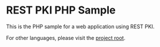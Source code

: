 REST PKI PHP Sample
===================

This is the PHP sample for a web application using REST PKI.

For other languages, please visit the [project root](../).